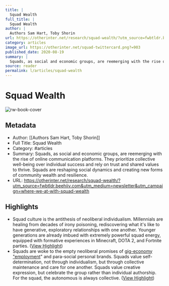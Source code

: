 ```yaml
---
title: |
  Squad Wealth
full_title: |
  Squad Wealth
author: |
  Authors Sam Hart, Toby Shorin
url: https://otherinter.net/research/squad-wealth/?utm_source=fwbtldr.beehiiv.com&utm_medium=newsletter&utm_campaign=where-we-at-with-squad-wealth
category: articles
image_url: https://otherinter.net/squad-twittercard.png?=903
published_date: 2020-08-19
summary: |
  Squads, as social and economic groups, are reemerging with the rise of online communication platforms. They prioritize collective well-being over individual success and rely on trust and shared values to thrive. Squads are reshaping social dynamics and creating new forms of community wealth and resilience.
source: reader
permalink: l/articles/squad-wealth
---
```

# Squad Wealth

![rw-book-cover](https://otherinter.net/squad-twittercard.png?=903)

## Metadata
- Author: [[Authors Sam Hart, Toby Shorin]]
- Full Title: Squad Wealth
- Category: #articles
- Summary: Squads, as social and economic groups, are reemerging with the rise of online communication platforms. They prioritize collective well-being over individual success and rely on trust and shared values to thrive. Squads are reshaping social dynamics and creating new forms of community wealth and resilience.
- URL: https://otherinter.net/research/squad-wealth/?utm_source=fwbtldr.beehiiv.com&utm_medium=newsletter&utm_campaign=where-we-at-with-squad-wealth

## Highlights
- Squad culture is the antithesis of neoliberal individualism. Millennials are healing from decades of irony poisoning, rediscovering what it's like to have generative, exploratory relationships with one another. Younger generations are already imbued with extremely powerful squad energy, equipped with formative experiences in Minecraft, DOTA 2, and Fortnite parties. ([View Highlight](https://read.readwise.io/read/01j16343pw7z7prktdk9gmb2gr))
- Squads are woke to the empty neoliberal promises of [gig-economy "employment](https://onezero.medium.com/the-gig-economy-is-failing-say-hello-to-the-hustle-economy-13ae3aa91954)" and para-social personal brands. Squads value self-determination, not through individualism, but through collective maintenance and care for one another. Squads value creative expression, but celebrate the group rather than individual authorship. For the squad, the autonomous is always collective. ([View Highlight](https://read.readwise.io/read/01j163gfa6377msynrgqwe5z0r))


